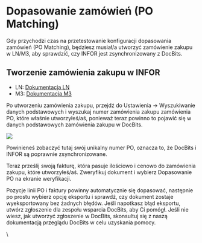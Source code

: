 # Dopasowanie zamówień (PO Matching)

Gdy przychodzi czas na przetestowanie konfiguracji dopasowania zamówień (PO Matching), będziesz musiał/a utworzyć zamówienie zakupu w LN/M3, aby sprawdzić, czy INFOR jest zsynchronizowany z DocBits.&#x20;

## Tworzenie zamówienia zakupu w INFOR

* LN: [Dokumentacja LN](https://docs.infor.com/ln/10.4/en-us/lnolh/docs/ln\_10.4\_procpoug\_\_en-us.pdf)&#x20;
* M3: [Dokumentacja M3](https://docs.infor.com/m3udi/16.x/en-us/m3beud/default.html?helpcontent=ois610.html)&#x20;

Po utworzeniu zamówienia zakupu, przejdź do Ustawienia → Wyszukiwanie danych podstawowych i wyszukaj numer zamówienia zakupu zamówienia PO, które właśnie utworzyłeś/aś, ponieważ teraz powinno to pojawić się w danych podstawowych zamówienia zakupu w DocBits.

![](https://lh7-us.googleusercontent.com/JKGJdww6uF6U5mc1s1X\_uCcEMPYeqcikfrFOFjxpxpuaNjw-XmzNmIV2G2x6R-ZpwN2KlZACQe5Hs\_UB26klGU5XZyu6srVVLPVkS9AgEDZ1SO75YF-4ZTIt-aAuxoyyoW5sNPLsl0UxXwk193QNrFs)

Powinieneś zobaczyć tutaj swój unikalny numer PO, oznacza to, że DocBits i INFOR są poprawnie zsynchronizowane.

Teraz prześlij swoją fakturę, która pasuje ilościowo i cenowo do zamówienia zakupu, które utworzyłeś/aś. Zweryfikuj dokument i wybierz Dopasowanie PO na ekranie weryfikacji.

Pozycje linii PO i faktury powinny automatycznie się dopasować, następnie po prostu wybierz opcję eksportu i sprawdź, czy dokument zostaje wyeksportowany bez żadnych błędów. Jeśli napotkasz błąd eksportu, utwórz zgłoszenie dla zespołu wsparcia DocBits, aby Ci pomógł. Jeśli nie wiesz, jak utworzyć zgłoszenie w DocBits, skonsultuj się z naszą dokumentacją przeglądu DocBits w celu uzyskania pomocy.

\
